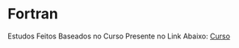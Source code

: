 # Fortran

Estudos Feitos Baseados no Curso Presente no Link Abaixo:
[Curso](https://www.youtube.com/playlist?list=PLucm8g_ezqNpyGISxhMLrPaSM-OoDrFn0)
